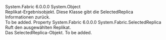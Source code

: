 <Type Name="ReplicaResult" FullName="System.Fabric.Result.ReplicaResult">
  <TypeSignature Language="C#" Value="public class ReplicaResult" />
  <TypeSignature Language="ILAsm" Value=".class public auto ansi serializable beforefieldinit ReplicaResult extends System.Object" />
  <TypeSignature Language="DocId" Value="T:System.Fabric.Result.ReplicaResult" />
  <TypeSignature Language="VB.NET" Value="Public Class ReplicaResult" />
  <TypeSignature Language="F#" Value="type ReplicaResult = class" />
  <AssemblyInfo>
    <AssemblyName>System.Fabric</AssemblyName>
    <AssemblyVersion>6.0.0.0</AssemblyVersion>
  </AssemblyInfo>
  <Base>
    <BaseTypeName>System.Object</BaseTypeName>
  </Base>
  <Interfaces />
  <Docs>
    <summary>
            Replikat-Ergebnisobjekt. Diese Klasse gibt die SelectedReplica Informationen zurück. 
            </summary>
    <remarks>To be added.</remarks>
  </Docs>
  <Members>
    <Member MemberName="SelectedReplica">
      <MemberSignature Language="C#" Value="public System.Fabric.SelectedReplica SelectedReplica { get; }" />
      <MemberSignature Language="ILAsm" Value=".property instance class System.Fabric.SelectedReplica SelectedReplica" />
      <MemberSignature Language="DocId" Value="P:System.Fabric.Result.ReplicaResult.SelectedReplica" />
      <MemberSignature Language="VB.NET" Value="Public ReadOnly Property SelectedReplica As SelectedReplica" />
      <MemberSignature Language="F#" Value="member this.SelectedReplica : System.Fabric.SelectedReplica" Usage="System.Fabric.Result.ReplicaResult.SelectedReplica" />
      <MemberType>Property</MemberType>
      <AssemblyInfo>
        <AssemblyName>System.Fabric</AssemblyName>
        <AssemblyVersion>6.0.0.0</AssemblyVersion>
      </AssemblyInfo>
      <ReturnValue>
        <ReturnType>System.Fabric.SelectedReplica</ReturnType>
      </ReturnValue>
      <Docs>
        <summary>
            Ruft den ausgewählten Replikat.
            </summary>
        <value>Das SelectedReplica-Objekt.</value>
        <remarks>To be added.</remarks>
      </Docs>
    </Member>
  </Members>
</Type>